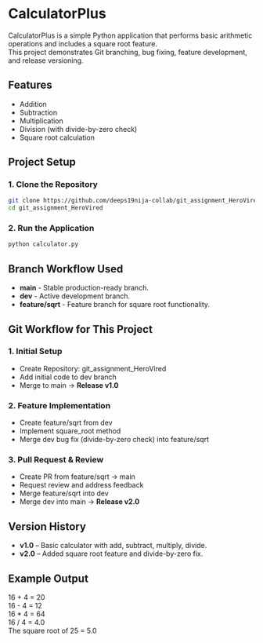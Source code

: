 # CalculatorPlus

CalculatorPlus is a simple Python application that performs basic arithmetic operations and includes a square root feature.  
This project demonstrates Git branching, bug fixing, feature development, and release versioning.

## Features
- Addition
- Subtraction
- Multiplication
- Division (with divide-by-zero check)
- Square root calculation


## Project Setup

### 1. Clone the Repository
```bash
git clone https://github.com/deeps19nija-collab/git_assignment_HeroVired.git
cd git_assignment_HeroVired
```

### 2. Run the Application
```bash
python calculator.py
```
## Branch Workflow Used
- **main** - Stable production-ready branch.
- **dev** - Active development branch.
- **feature/sqrt** - Feature branch for square root functionality.

## Git Workflow for This Project

### 1. Initial Setup
- Create Repository: git_assignment_HeroVired
- Add initial code to dev branch
- Merge to main → **Release v1.0**

### 2. Feature Implementation
- Create feature/sqrt from dev
- Implement square_root method
- Merge dev bug fix (divide-by-zero check) into feature/sqrt

### 3. Pull Request & Review
- Create PR from feature/sqrt → main
- Request review and address feedback
- Merge feature/sqrt into dev
- Merge dev into main → **Release v2.0**

## Version History
- **v1.0** – Basic calculator with add, subtract, multiply, divide.
- **v2.0** – Added square root feature and divide-by-zero fix.

## Example Output
16 + 4 = 20  
16 - 4 = 12  
16 * 4 = 64  
16 / 4 = 4.0  
The square root of 25 = 5.0  










